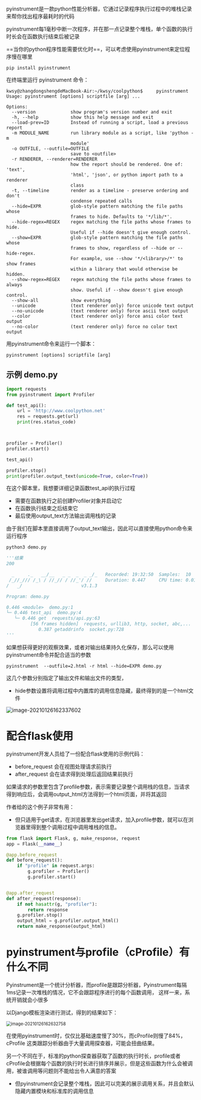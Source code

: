 pyinstrument是一款python性能分析器，它通过记录程序执行过程中的堆栈记录来帮你找出程序最耗时的代码

pyinstrument每1毫秒中断一次程序，并在那一点记录整个堆栈，单个函数的执行时长会在函数执行结束后被记录

==当你的python程序性能需要优化时==，可以考虑使用pyinstrument来定位程序慢在哪里

```text
pip install pyinstrument
```

在终端里运行 pyinstrument 命令：

```shell
kwsy@zhangdongshengdeMacBook-Air:~/kwsy/coolpython$     pyinstrument
Usage: pyinstrument [options] scriptfile [arg] ...

Options:
  --version             show program's version number and exit
  -h, --help            show this help message and exit
  --load-prev=ID        Instead of running a script, load a previous report
  -m MODULE_NAME        run library module as a script, like 'python -m
                        module'
  -o OUTFILE, --outfile=OUTFILE
                        save to <outfile>
  -r RENDERER, --renderer=RENDERER
                        how the report should be rendered. One of: 'text',
                        'html', 'json', or python import path to a renderer
                        class
  -t, --timeline        render as a timeline - preserve ordering and don't
                        condense repeated calls
  --hide=EXPR           glob-style pattern matching the file paths whose
                        frames to hide. Defaults to '*/lib/*'.
  --hide-regex=REGEX    regex matching the file paths whose frames to hide.
                        Useful if --hide doesn't give enough control.
  --show=EXPR           glob-style pattern matching the file paths whose
                        frames to show, regardless of --hide or --hide-regex.
                        For example, use --show '*/<library>/*' to show frames
                        within a library that would otherwise be hidden.
  --show-regex=REGEX    regex matching the file paths whose frames to always
                        show. Useful if --show doesn't give enough control.
  --show-all            show everything
  --unicode             (text renderer only) force unicode text output
  --no-unicode          (text renderer only) force ascii text output
  --color               (text renderer only) force ansi color text output
  --no-color            (text renderer only) force no color text output
```



用pyinstrument命令来运行一个脚本：

```shell
pyinstrument [options] scriptfile [arg]
```

## 示例 demo.py

```python
import requests
from pyinstrument import Profiler

def test_api():
    url = 'http://www.coolpython.net'
    res = requests.get(url)
    print(res.status_code)



profiler = Profiler()
profiler.start()

test_api()

profiler.stop()
print(profiler.output_text(unicode=True, color=True))
```

在这个脚本里，我想要详细记录函数test_api的执行过程

- 需要在函数执行之前创建Profiler对象并启动它
- 在函数执行结束之后结束它
- 最后使用output_text方法输出调用栈的记录

由于我们在脚本里直接调用了output_text输出，因此可以直接使用python命令来运行程序

```python
python3 demo.py

'''结果
200

  _     ._   __/__   _ _  _  _ _/_   Recorded: 19:32:50  Samples:  10
 /_//_/// /_\ / //_// / //_'/ //     Duration: 0.447     CPU time: 0.013
/   _/                      v3.1.3

Program: demo.py

0.446 <module>  demo.py:1
└─ 0.446 test_api  demo.py:4
   └─ 0.446 get  requests/api.py:63
         [56 frames hidden]  requests, urllib3, http, socket, abc,...
            0.387 getaddrinfo  socket.py:728
'''
```



如果想获得更好的观察效果，或者对输出结果持久化保存，那么可以使用pyinstrument命令并配合适当的参数

```text
pyinstrument  --outfile=2.html -r html --hide=EXPR demo.py
```

这几个参数分别指定了输出文件和输出文件的类型，

- hide参数设置将调用过程中内置库的调用信息隐藏，最终得到的是一个html文件

![image-20210126162337602](https://cdn.jsdelivr.net/gh/DaiDuncan/PicUploader/img/20210126162337.png)





# 配合flask使用

pyinstrument开发人员给了一份配合flask使用的示例代码：

- before_request 会在视图处理请求前执行
- after_request 会在请求得到处理后返回结果前执行

如果请求的参数里包含了profile参数，表示需要记录整个调用栈的信息，当请求得到响应后，会调用output_html方法得到一个html页面，并将其返回

作者给的这个例子非常有用：

- 但只适用于get请求，在浏览器里发出get请求，加入profile参数，就可以在浏览器里得到整个调用过程中调用堆栈的信息。

```python
from flask import Flask, g, make_response, request
app = Flask(__name__)

@app.before_request
def before_request():
    if "profile" in request.args:
        g.profiler = Profiler()
        g.profiler.start()


@app.after_request
def after_request(response):
    if not hasattr(g, "profiler"):
        return response
    g.profiler.stop()
    output_html = g.profiler.output_html()
    return make_response(output_html)
```



# pyinstrument与profile（cProfile）有什么不同

Pyinstrument是一个统计分析器，而profile是跟踪分析器，Pyinstrument每隔1ms记录一次堆栈的情况，它不会跟踪程序进行的每个函数调用， 这样一来，系统开销就会小很多

以Django模板渲染进行测试，得到的结果如下：

<img src="https://cdn.jsdelivr.net/gh/DaiDuncan/PicUploader/img/20210126162632.png" alt="image-20210126162632758" style="zoom:80%;" />

在使用pyinstrument时，仅仅比基础速度慢了30%，而cProfile则慢了84%，cProfile 这类跟踪分析器由于大量调用探查器，可能会扭曲结果。

另一个不同在于，标准的python探查器获取了函数的执行时长，profile或者cProfile会根据每个函数的执行时长进行排序并展示，但是这些函数为什么会被调用，被谁调用等问题则不能给出令人满意的答案

- 但pyinstrument会记录整个堆栈，因此可以完美的展示调用关系，并且会默认隐藏内置模块和标准库的调用信息